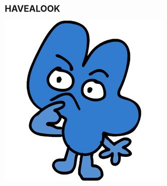 # HAVEALOOK 
![image alt](https://github.com/V1rusXH4v0c/HAVEALOOK/blob/6ae2f4ae320c738eefcbcd09d3c0a49bdc51ab67/Four-Bfb.png)
